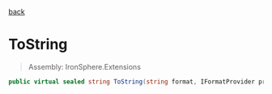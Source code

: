 ﻿

[back](/IronSphere.Extensions/types/WeekOfYearStandard)

# ToString

> Assembly: IronSphere.Extensions

```csharp
public virtual sealed string ToString(string format, IFormatProvider provider)
```



 